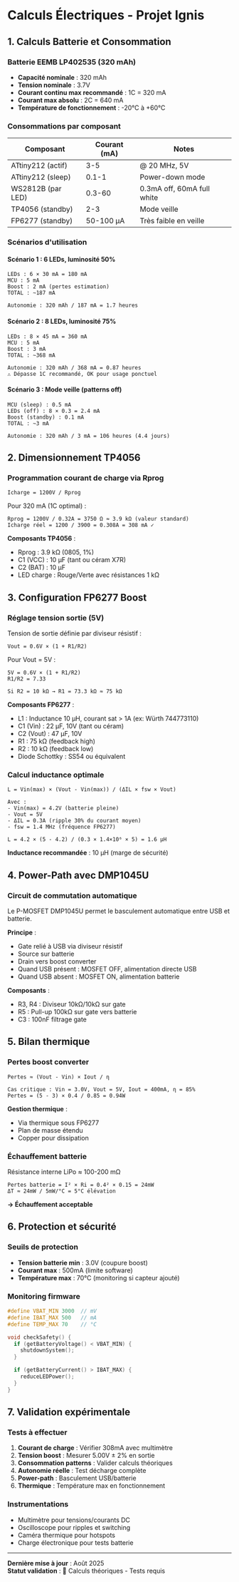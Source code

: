 # Calculs Électriques - Projet Ignis

## 1. Calculs Batterie et Consommation

### Batterie EEMB LP402535 (320 mAh)

- **Capacité nominale** : 320 mAh
- **Tension nominale** : 3.7V
- **Courant continu max recommandé** : 1C = 320 mA
- **Courant max absolu** : 2C = 640 mA
- **Température de fonctionnement** : -20°C à +60°C

### Consommations par composant

| Composant         | Courant (mA) | Notes                      |
| ----------------- | ------------ | -------------------------- |
| ATtiny212 (actif) | 3-5          | @ 20 MHz, 5V               |
| ATtiny212 (sleep) | 0.1-1        | Power-down mode            |
| WS2812B (par LED) | 0.3-60       | 0.3mA off, 60mA full white |
| TP4056 (standby)  | 2-3          | Mode veille                |
| FP6277 (standby)  | 50-100 µA    | Très faible en veille      |

### Scénarios d'utilisation

#### Scénario 1 : 6 LEDs, luminosité 50%

```
LEDs : 6 × 30 mA = 180 mA
MCU : 5 mA
Boost : 2 mA (pertes estimation)
TOTAL : ~187 mA

Autonomie : 320 mAh / 187 mA = 1.7 heures
```

#### Scénario 2 : 8 LEDs, luminosité 75%

```
LEDs : 8 × 45 mA = 360 mA
MCU : 5 mA
Boost : 3 mA
TOTAL : ~368 mA

Autonomie : 320 mAh / 368 mA = 0.87 heures
⚠️ Dépasse 1C recommandé, OK pour usage ponctuel
```

#### Scénario 3 : Mode veille (patterns off)

```
MCU (sleep) : 0.5 mA
LEDs (off) : 8 × 0.3 = 2.4 mA
Boost (standby) : 0.1 mA
TOTAL : ~3 mA

Autonomie : 320 mAh / 3 mA = 106 heures (4.4 jours)
```

## 2. Dimensionnement TP4056

### Programmation courant de charge via Rprog

```
Icharge = 1200V / Rprog
```

Pour 320 mA (1C optimal) :

```
Rprog = 1200V / 0.32A = 3750 Ω ≈ 3.9 kΩ (valeur standard)
Icharge réel = 1200 / 3900 = 0.308A = 308 mA ✓
```

**Composants TP4056** :

- Rprog : 3.9 kΩ (0805, 1%)
- C1 (VCC) : 10 µF (tant ou céram X7R)
- C2 (BAT) : 10 µF
- LED charge : Rouge/Verte avec résistances 1 kΩ

## 3. Configuration FP6277 Boost

### Réglage tension sortie (5V)

Tension de sortie définie par diviseur résistif :

```
Vout = 0.6V × (1 + R1/R2)
```

Pour Vout = 5V :

```
5V = 0.6V × (1 + R1/R2)
R1/R2 = 7.33

Si R2 = 10 kΩ → R1 = 73.3 kΩ ≈ 75 kΩ
```

**Composants FP6277** :

- L1 : Inductance 10 µH, courant sat > 1A (ex: Würth 744773110)
- C1 (Vin) : 22 µF, 10V (tant ou céram)
- C2 (Vout) : 47 µF, 10V
- R1 : 75 kΩ (feedback high)
- R2 : 10 kΩ (feedback low)
- Diode Schottky : SS54 ou équivalent

### Calcul inductance optimale

```
L = Vin(max) × (Vout - Vin(max)) / (ΔIL × fsw × Vout)

Avec :
- Vin(max) = 4.2V (batterie pleine)
- Vout = 5V
- ΔIL = 0.3A (ripple 30% du courant moyen)
- fsw = 1.4 MHz (fréquence FP6277)

L = 4.2 × (5 - 4.2) / (0.3 × 1.4×10⁶ × 5) = 1.6 µH
```

**Inductance recommandée** : 10 µH (marge de sécurité)

## 4. Power-Path avec DMP1045U

### Circuit de commutation automatique

Le P-MOSFET DMP1045U permet le basculement automatique entre USB et batterie.

**Principe** :

- Gate relié à USB via diviseur résistif
- Source sur batterie
- Drain vers boost converter
- Quand USB présent : MOSFET OFF, alimentation directe USB
- Quand USB absent : MOSFET ON, alimentation batterie

**Composants** :

- R3, R4 : Diviseur 10kΩ/10kΩ sur gate
- R5 : Pull-up 100kΩ sur gate vers batterie
- C3 : 100nF filtrage gate

## 5. Bilan thermique

### Pertes boost converter

```
Pertes ≈ (Vout - Vin) × Iout / η

Cas critique : Vin = 3.0V, Vout = 5V, Iout = 400mA, η = 85%
Pertes = (5 - 3) × 0.4 / 0.85 = 0.94W
```

**Gestion thermique** :

- Via thermique sous FP6277
- Plan de masse étendu
- Copper pour dissipation

### Échauffement batterie

Résistance interne LiPo ≈ 100-200 mΩ

```
Pertes batterie = I² × Ri = 0.4² × 0.15 = 24mW
ΔT ≈ 24mW / 5mW/°C = 5°C élévation
```

**→ Échauffement acceptable**

## 6. Protection et sécurité

### Seuils de protection

- **Tension batterie min** : 3.0V (coupure boost)
- **Courant max** : 500mA (limite software)
- **Température max** : 70°C (monitoring si capteur ajouté)

### Monitoring firmware

```cpp
#define VBAT_MIN 3000  // mV
#define IBAT_MAX 500   // mA
#define TEMP_MAX 70    // °C

void checkSafety() {
  if (getBatteryVoltage() < VBAT_MIN) {
    shutdownSystem();
  }

  if (getBatteryCurrent() > IBAT_MAX) {
    reduceLEDPower();
  }
}
```

## 7. Validation expérimentale

### Tests à effectuer

1. **Courant de charge** : Vérifier 308mA avec multimètre
2. **Tension boost** : Mesurer 5.00V ± 2% en sortie
3. **Consommation patterns** : Valider calculs théoriques
4. **Autonomie réelle** : Test décharge complète
5. **Power-path** : Basculement USB/batterie
6. **Thermique** : Température max en fonctionnement

### Instrumentations

- Multimètre pour tensions/courants DC
- Oscilloscope pour ripples et switching
- Caméra thermique pour hotspots
- Charge électronique pour tests batterie

---

**Dernière mise à jour** : Août 2025  
**Statut validation** : 🔧 Calculs théoriques - Tests requis
